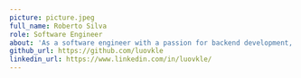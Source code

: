 ```yaml
---
picture: picture.jpeg
full_name: Roberto Silva
role: Software Engineer
about: 'As a software engineer with a passion for backend development, I’m always curious and eager to experiment with new ideas. I love exploring creative solutions to complex problems, building systems that are not just efficient but also adaptable and forward-thinking. My goal is simple: to keep learning, growing, and contributing to projects that make a difference, always with an eye on what’s possible next.'
github_url: https://github.com/luovkle
linkedin_url: https://www.linkedin.com/in/luovkle/
---
```

